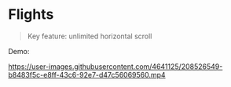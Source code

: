 # Flights

> Key feature: unlimited horizontal scroll

Demo:

https://user-images.githubusercontent.com/4641125/208526549-b8483f5c-e8ff-43c6-92e7-d47c56069560.mp4

